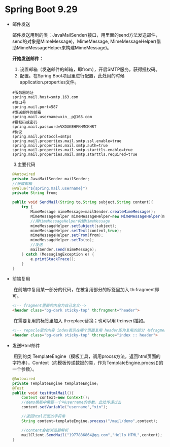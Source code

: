 # Spring Boot 9.29

- 邮件发送

  ​	邮件发送用到的类：JavaMailSender(接口，用里面的send方法发送邮件，send的对象是MimeMessage)，MimeMessage, MimeMessageHelper(借助MimeMessageHelper来构建MimeMessage)。

  **开始发送邮件：**

  1. 设置邮箱（发送邮件的邮箱，即from），开启SMTP服务，获得授权码。
  2. 配置。在Spring Boot项目里进行配置，此处用的时候application.properties文件。

  ```properties
  #服务器地址
  spring.mail.host=smtp.163.com
  #端口号
  spring.mail.port=587
  #发送邮件的邮箱
  spring.mail.username=xin__p@163.com
  #授权码或密码
  spring.mail.password=VXDUKEHFKHMCKHRT
  #协议
  spring.mail.protocol=smtps
  spring.mail.properties.mail.smtp.ssl.enable=true
  spring.mail.properties.mail.smtp.auth=true
  spring.mail.properties.mail.smtp.starttls.enable=true
  spring.mail.properties.mail.smtp.starttls.required=true
  ```

  ​	3.主要代码

  ```java
  @Autowired
  private JavaMailSender mailSender;
  //获取邮箱
  @Value("${spring.mail.username}")
  private String from;
  
  public void SendMail(String to,String subject,String content){
      try {
          MimeMessage mimeMessage=mailSender.createMimeMessage();
          MimeMessageHelper mimeMessageHelper=new MimeMessageHelper(mimeMessage);
          //用MimeMessageHelper构建MimeMessage
          mimeMessageHelper.setSubject(subject);
          mimeMessageHelper.setText(content,true);
          mimeMessageHelper.setFrom(from);
          mimeMessageHelper.setTo(to);
          //发送
          mailSender.send(mimeMessage);
      } catch (MessagingException e) {
          e.printStackTrace();
      }
  }
  ```

- 前端复用

  ​	在前端中复用某一部分的代码，在被复用部分的标签里加入 th:fragment即可。

  ```html
  <!-- fragment里面的内容为自己定义-->
  <header class="bg-dark sticky-top" th:fragment="header">
  ```

  ​	在需要复用的标签里加入 th:replace替换；也可以用 th:insert插如。

  ```html
  <!-- repacle里的内容 index表示在哪个页面复用 header即为复用的部分 与fragment一致 -->
  <header class="bg-dark sticky-top" th:replace="index :: header">
  ```

- 发送Html邮件

  ​	用到的类 TemplateEngine（模板工具，调用procss方法，返回html页面的字符串），Context（向模板传递数据的类，作为TemplateEngine.procss()的一个参数）。

  ```java
  @Autowired
  private TemplateEngine templateEngine;
  @Test
  public void testHtmlMail(){
      Context context=new Context();
      //demo模板中需要一个叫username的参数，此处传递过去
      context.setVariable("username","xin");
  
      //返回html页面的字符串
      String content=templateEngine.process("/mail/demo",context);
  
      //content会被浏览器解析
      mailClient.SendMail("1977886864@qq.com","Hello HTML",content);
  }
  ```

